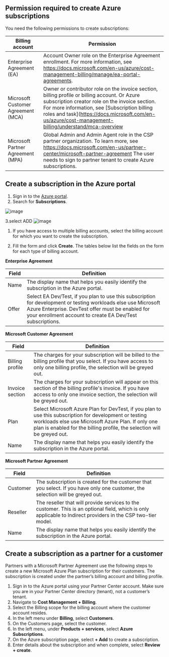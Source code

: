 ##### 

## Permission required to create Azure subscriptions

You need the following permissions to create subscriptions:

|Billing account  |Permission  |
|---------|---------|
|Enterprise Agreement (EA) |  Account Owner role on the Enterprise Agreement enrollment. For more information, see https://docs.microsoft.com/en-us/azure/cost-management-billing/manage/ea-portal-agreements.    |
|Microsoft Customer Agreement (MCA) |  Owner or contributor role on the invoice section, billing profile or billing account. Or Azure subscription creator role on the invoice section.  For more information, see [Subscription billing roles and task](https://docs.microsoft.com/en-us/azure/cost-management-billing/understand/mca-overview
|Microsoft Partner Agreement (MPA) |   Global Admin and Admin Agent role in the CSP partner organization. To learn more, see https://docs.microsoft.com/en-us/partner-center/microsoft-partner-agreement  The user needs to sign to partner tenant to create Azure subscriptions.   |



## Create a subscription in the Azure portal

1. Sign in to the [Azure portal](https://portal.azure.com).
2. Search for **Subscriptions**.


![image](https://user-images.githubusercontent.com/42309948/144392408-8dc81d90-6b2b-409c-8e7a-8ddd6c30defa.png)

3.select ADD
![image](https://user-images.githubusercontent.com/42309948/144392678-5807692c-686c-433c-9de6-524325f40745.png)


1. If you have access to multiple billing accounts, select the billing account for which you want to create the subscription.

1. Fill the form and click **Create**. The tables below list the fields on the form for each type of billing account.

**Enterprise Agreement**

|Field  |Definition  |
|---------|---------|
|Name     | The display name that helps you easily identify the subscription in the Azure portal.  |
|Offer     | Select EA Dev/Test, if you plan to use this subscription for development or testing workloads else use Microsoft Azure Enterprise. DevTest offer must be enabled for your enrollment account to create EA Dev/Test subscriptions.|

**Microsoft Customer Agreement**

|Field  |Definition  |
|---------|---------|
|Billing profile     | The charges for your subscription will be billed to the billing profile that you select. If you have access to only one billing profile, the selection will be greyed out.     |
|Invoice section     | The charges for your subscription will appear on this section of the billing profile's invoice. If you have access to only one invoice section, the selection will be greyed out.  |
|Plan     | Select Microsoft Azure Plan for DevTest, if you plan to use this subscription for development or testing workloads else use Microsoft Azure Plan. If only one plan is enabled for the billing profile, the selection will be greyed out.  |
|Name     | The display name that helps you easily identify the subscription in the Azure portal.  |

**Microsoft Partner Agreement**

|Field  |Definition  |
|---------|---------|
|Customer    | The subscription is created for the customer that you select. If you have only one customer, the selection will be greyed out.  |
|Reseller    | The reseller that will provide services to the customer. This is an optional field, which is only applicable to Indirect providers in the CSP two-tier model. |
|Name     | The display name that helps you easily identify the subscription in the Azure portal.  |

## Create a subscription as a partner for a customer

Partners with a Microsoft Partner Agreement use the following steps to create a new Microsoft Azure Plan subscription for their customers. The subscription is created under the partner’s billing account and billing profile.

1.	Sign in to the Azure portal using your Partner Center account.
Make sure you are in your Partner Center directory (tenant), not a customer’s tenant.
1.	Navigate to **Cost Management + Billing**.
1.	Select the Billing scope for the billing account where the customer account resides.
1.	In the left menu under **Billing**, select **Customers**.
1.	On the Customers page, select the customer.
1.	In the left menu, under **Products + services**, select **Azure Subscriptions**.
1.	On the Azure subscription page, select **+ Add** to create a subscription.
1.	Enter details about the subscription and when complete, select **Review + create**.






